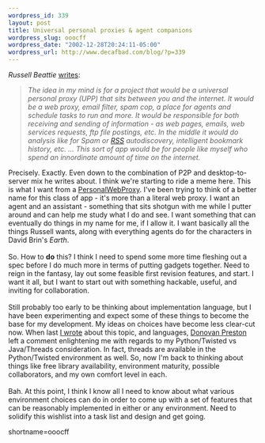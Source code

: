 ```yaml
--- 
wordpress_id: 339
layout: post
title: Universal personal proxies & agent companions
wordpress_slug: ooocff
wordpress_date: "2002-12-28T20:24:11-05:00"
wordpress_url: http://www.decafbad.com/blog/?p=339
---
```

<cite>Russell Beattie</cite> <a href="http://www.russellbeattie.com/notebook/index.jsp?date=20021227#160210" target="_top">writes</a>:<blockquote><i> The idea in my mind is for a project that would be a universal personal proxy (UPP) that sits between you and the internet. It would be a web proxy, email filter, spam cop, a place for agents and schedule tasks to run and more. It would be responsible for both receiving and sending of information - as web pages, emails, web services requests, ftp file postings, etc. In the middle it would do analysis like for Spam or <a href="http://www.decafbad.com/twiki/bin/view/Main/RSS">RSS</a> autodiscovery, intelligent bookmark history, etc. ...  This sort of app would be for people like myself who spend an innordinate amount of time on the internet.</i></blockquote>Precisely.  Exactly.  Even down to the combination of P2P and desktop-to-server mix he writes about.  I think we're starting to ride a meme here.  This is what I want from a <a href="http://www.decafbad.com/twiki/bin/view/Main/PersonalWebProxy">PersonalWebProxy</a>.  I've been trying to think of a better name for this class of app - it's more than a literal web proxy.  I want an agent and an assistant - something that sits shotgun with me while I putter around and can help me study what I do and see.  I want something that can eventually do things in my name for me, if I allow it.  I want basically all the things Russell wants, along with everything agents do for the characters in David Brin's <i>Earth</i>.
<br /><br />
So.  How to <strong>do</strong> this?  I think I need to spend some more time fleshing out a spec before I do much more in terms of putting gadgets together.  Need to reign in the fantasy, lay out some feasible first revision features, and start.  I want it all, but I want to start out with something hackable, useful, and inviting for collaboration.
<br /><br />
Still probably too early to be thinking about implementation language, but I have been experimenting and expect some of these things to become the base for my development.  My ideas on choices have become less clear-cut now.  When last <a href="http://www.decafbad.com/news_archives/000362.phtml" target="_top">I wrote</a> about this topic, and languages, <a href="http://www.ulaluma.com/pyx" target="_top">Donovan Preston</a> left a comment enlightening me with regards to my Python/Twisted vs Java/Threads consideration.  In fact, threads are available in the Python/Twisted environment as well.  So, now I'm back to thinking about things like free library availability, environment maturity, possible collaborators, and my own comfort level in each.
<br /><br />
Bah.  At this point, I think I know all I need to know about what various environment choices can do in order to come up with a set of features that can be reasonably implemented in either or any environment.  Need to solidify this wishlist into a task list and design and get going.
<!--more-->
shortname=ooocff
